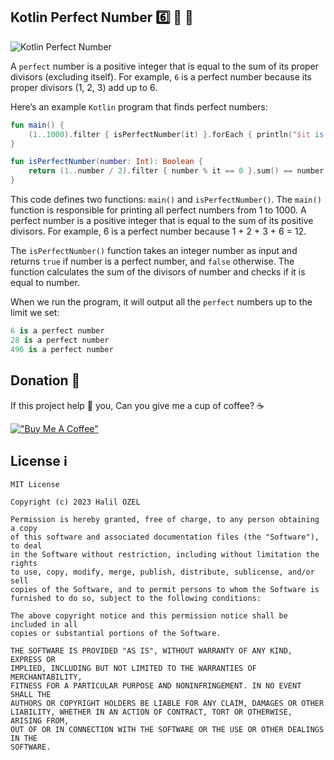 ## Kotlin Perfect Number 6️⃣ 🌼 👹

![Kotlin Perfect Number](https://miro.medium.com/v2/resize:fit:4800/format:webp/1*TsSJhwB-3SJ6Df2CV_E7bQ.jpeg)

A `perfect` number is a positive integer that is equal to the sum of its proper divisors (excluding itself). For example, `6` is a perfect number because its proper divisors (1, 2, 3) add up to 6.

Here’s an example `Kotlin` program that finds perfect numbers:
```kotlin
fun main() {
    (1..1000).filter { isPerfectNumber(it) }.forEach { println("$it is a perfect number") }
}

fun isPerfectNumber(number: Int): Boolean {
    return (1..number / 2).filter { number % it == 0 }.sum() == number
}
```
This code defines two functions: `main()` and `isPerfectNumber()`. The `main()` function is responsible for printing all perfect numbers from 1 to 1000. A perfect number is a positive integer that is equal to the sum of its positive divisors. For example, 6 is a perfect number because 1 + 2 + 3 + 6 = 12.

The `isPerfectNumber()` function takes an integer number as input and returns `true` if number is a perfect number, and `false` otherwise. The function calculates the sum of the divisors of number and checks if it is equal to number.

When we run the program, it will output all the `perfect` numbers up to the limit we set:

```kotlin
6 is a perfect number
28 is a perfect number
496 is a perfect number
```
## Donation 💸

If this project help 💁 you, Can you give me a cup of coffee? ☕

[!["Buy Me A Coffee"](https://www.buymeacoffee.com/assets/img/custom_images/orange_img.png)](https://www.buymeacoffee.com/halilozel1903)

## License ℹ️
```
MIT License

Copyright (c) 2023 Halil OZEL

Permission is hereby granted, free of charge, to any person obtaining a copy
of this software and associated documentation files (the "Software"), to deal
in the Software without restriction, including without limitation the rights
to use, copy, modify, merge, publish, distribute, sublicense, and/or sell
copies of the Software, and to permit persons to whom the Software is
furnished to do so, subject to the following conditions:

The above copyright notice and this permission notice shall be included in all
copies or substantial portions of the Software.

THE SOFTWARE IS PROVIDED "AS IS", WITHOUT WARRANTY OF ANY KIND, EXPRESS OR
IMPLIED, INCLUDING BUT NOT LIMITED TO THE WARRANTIES OF MERCHANTABILITY,
FITNESS FOR A PARTICULAR PURPOSE AND NONINFRINGEMENT. IN NO EVENT SHALL THE
AUTHORS OR COPYRIGHT HOLDERS BE LIABLE FOR ANY CLAIM, DAMAGES OR OTHER
LIABILITY, WHETHER IN AN ACTION OF CONTRACT, TORT OR OTHERWISE, ARISING FROM,
OUT OF OR IN CONNECTION WITH THE SOFTWARE OR THE USE OR OTHER DEALINGS IN THE
SOFTWARE.
```